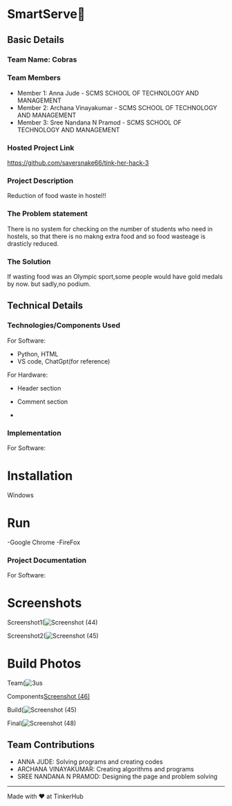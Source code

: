 # SmartServe🎯


## Basic Details
### Team Name: Cobras


### Team Members
- Member 1: Anna Jude - SCMS SCHOOL OF TECHNOLOGY AND MANAGEMENT
- Member 2: Archana Vinayakumar - SCMS SCHOOL OF TECHNOLOGY AND MANAGEMENT
- Member 3: Sree Nandana N Pramod - SCMS SCHOOL OF TECHNOLOGY AND MANAGEMENT

### Hosted Project Link
https://github.com/saversnake66/tink-her-hack-3

### Project Description
Reduction of food waste in hostel!!

### The Problem statement
There is no system for checking on the number of students who need in hostels, so that there is no makng extra food and so food wasteage is drasticly reduced.

### The Solution
If wasting food was an Olympic sport,some people would have gold medals by now. but sadly,no podium. 

## Technical Details
### Technologies/Components Used
For Software:
- Python, HTML
- VS code, ChatGpt(for reference)

For Hardware:
- Header section
- Comment section

- 
### Implementation
For Software:
# Installation
Windows

# Run
-Google Chrome
-FireFox

### Project Documentation
For Software:

# Screenshots 
Screenshot1(![Screenshot (44)](https://github.com/user-attachments/assets/27010089-4111-4933-a7b3-8410977f1ff7)



Screenshot2(![Screenshot (45)](https://github.com/user-attachments/assets/4dcf5d75-af4a-4080-a9c5-538ce22fcef9)


# Build Photos
Team(![3us](https://github.com/user-attachments/assets/0d34b2e4-f760-44c8-8671-4a39a31d0b90)



Components[Screenshot (46)](https://github.com/user-attachments/assets/aedf528b-b2a4-42b1-b95c-c4e805895e0e)



Build(![Screenshot (45)](https://github.com/user-attachments/assets/8b8e91bd-fdec-45eb-a863-2d5aa451735e)


Final(![Screenshot (48)](https://github.com/user-attachments/assets/8cbccb2c-06fc-47da-8d12-dcf1e8fb1065)


## Team Contributions
- ANNA JUDE: Solving programs and creating codes
- ARCHANA VINAYAKUMAR: Creating algorithms and programs
- SREE NANDANA N PRAMOD: Designing the page and problem solving

---
Made with ❤️ at TinkerHub
